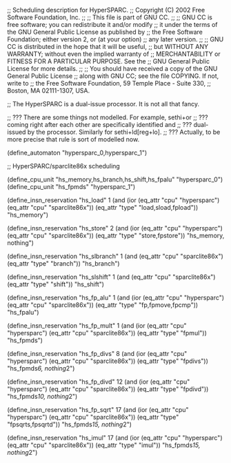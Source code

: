 ;; Scheduling description for HyperSPARC.
;;   Copyright (C) 2002 Free Software Foundation, Inc.
;;
;; This file is part of GNU CC.
;;
;; GNU CC is free software; you can redistribute it and/or modify
;; it under the terms of the GNU General Public License as published by
;; the Free Software Foundation; either version 2, or (at your option)
;; any later version.
;;
;; GNU CC is distributed in the hope that it will be useful,
;; but WITHOUT ANY WARRANTY; without even the implied warranty of
;; MERCHANTABILITY or FITNESS FOR A PARTICULAR PURPOSE.  See the
;; GNU General Public License for more details.
;;
;; You should have received a copy of the GNU General Public License
;; along with GNU CC; see the file COPYING.  If not, write to
;; the Free Software Foundation, 59 Temple Place - Suite 330,
;; Boston, MA 02111-1307, USA.

;; The HyperSPARC is a dual-issue processor.  It is not all that fancy.

;; ??? There are some things not modelled.  For example, sethi+or
;; ??? coming right after each other are specifically identified and
;; ??? dual-issued by the processor.  Similarly for sethi+ld[reg+lo].
;; ??? Actually, to be more precise that rule is sort of modelled now.

(define_automaton "hypersparc_0,hypersparc_1")

;; HyperSPARC/sparclite86x scheduling

(define_cpu_unit "hs_memory,hs_branch,hs_shift,hs_fpalu" "hypersparc_0")
(define_cpu_unit "hs_fpmds" "hypersparc_1")

(define_insn_reservation "hs_load" 1
  (and (ior (eq_attr "cpu" "hypersparc") (eq_attr "cpu" "sparclite86x"))
    (eq_attr "type" "load,sload,fpload"))
  "hs_memory")

(define_insn_reservation "hs_store" 2
  (and (ior (eq_attr "cpu" "hypersparc") (eq_attr "cpu" "sparclite86x"))
    (eq_attr "type" "store,fpstore"))
  "hs_memory, nothing")

(define_insn_reservation "hs_slbranch" 1
  (and (eq_attr "cpu" "sparclite86x")
    (eq_attr "type" "branch"))
  "hs_branch")

(define_insn_reservation "hs_slshift" 1
  (and (eq_attr "cpu" "sparclite86x")
    (eq_attr "type" "shift"))
  "hs_shift")

(define_insn_reservation "hs_fp_alu" 1
  (and (ior (eq_attr "cpu" "hypersparc") (eq_attr "cpu" "sparclite86x"))
    (eq_attr "type" "fp,fpmove,fpcmp"))
  "hs_fpalu")

(define_insn_reservation "hs_fp_mult" 1
  (and (ior (eq_attr "cpu" "hypersparc") (eq_attr "cpu" "sparclite86x"))
    (eq_attr "type" "fpmul"))
  "hs_fpmds")

(define_insn_reservation "hs_fp_divs" 8
  (and (ior (eq_attr "cpu" "hypersparc") (eq_attr "cpu" "sparclite86x"))
    (eq_attr "type" "fpdivs"))
  "hs_fpmds*6, nothing*2")

(define_insn_reservation "hs_fp_divd" 12
  (and (ior (eq_attr "cpu" "hypersparc") (eq_attr "cpu" "sparclite86x"))
    (eq_attr "type" "fpdivd"))
  "hs_fpmds*10, nothing*2")

(define_insn_reservation "hs_fp_sqrt" 17
  (and (ior (eq_attr "cpu" "hypersparc") (eq_attr "cpu" "sparclite86x"))
    (eq_attr "type" "fpsqrts,fpsqrtd"))
  "hs_fpmds*15, nothing*2")

(define_insn_reservation "hs_imul" 17
  (and (ior (eq_attr "cpu" "hypersparc") (eq_attr "cpu" "sparclite86x"))
    (eq_attr "type" "imul"))
  "hs_fpmds*15, nothing*2")
